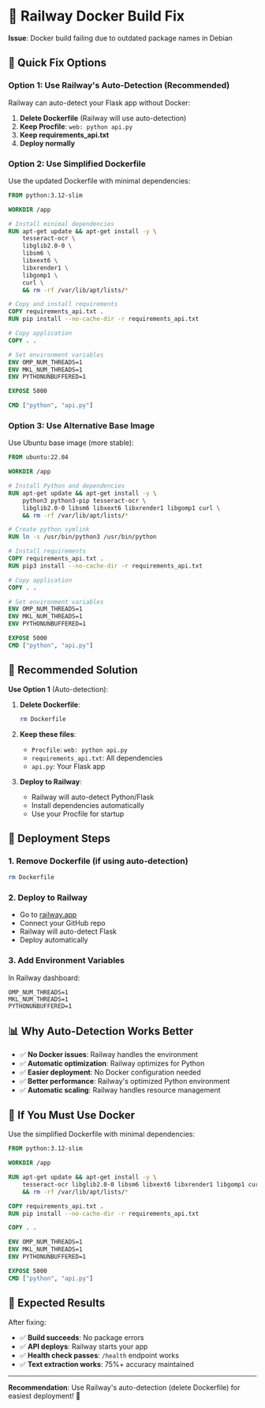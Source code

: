 # 🔧 Railway Docker Build Fix

**Issue**: Docker build failing due to outdated package names in Debian

## 🚀 Quick Fix Options

### Option 1: Use Railway's Auto-Detection (Recommended)
Railway can auto-detect your Flask app without Docker:

1. **Delete Dockerfile** (Railway will use auto-detection)
2. **Keep Procfile**: `web: python api.py`
3. **Keep requirements_api.txt**
4. **Deploy normally**

### Option 2: Use Simplified Dockerfile
Use the updated Dockerfile with minimal dependencies:

```dockerfile
FROM python:3.12-slim

WORKDIR /app

# Install minimal dependencies
RUN apt-get update && apt-get install -y \
    tesseract-ocr \
    libglib2.0-0 \
    libsm6 \
    libxext6 \
    libxrender1 \
    libgomp1 \
    curl \
    && rm -rf /var/lib/apt/lists/*

# Copy and install requirements
COPY requirements_api.txt .
RUN pip install --no-cache-dir -r requirements_api.txt

# Copy application
COPY . .

# Set environment variables
ENV OMP_NUM_THREADS=1
ENV MKL_NUM_THREADS=1
ENV PYTHONUNBUFFERED=1

EXPOSE 5000

CMD ["python", "api.py"]
```

### Option 3: Use Alternative Base Image
Use Ubuntu base image (more stable):

```dockerfile
FROM ubuntu:22.04

WORKDIR /app

# Install Python and dependencies
RUN apt-get update && apt-get install -y \
    python3 python3-pip tesseract-ocr \
    libglib2.0-0 libsm6 libxext6 libxrender1 libgomp1 curl \
    && rm -rf /var/lib/apt/lists/*

# Create python symlink
RUN ln -s /usr/bin/python3 /usr/bin/python

# Install requirements
COPY requirements_api.txt .
RUN pip3 install --no-cache-dir -r requirements_api.txt

# Copy application
COPY . .

# Set environment variables
ENV OMP_NUM_THREADS=1
ENV MKL_NUM_THREADS=1
ENV PYTHONUNBUFFERED=1

EXPOSE 5000
CMD ["python", "api.py"]
```

## 🎯 Recommended Solution

**Use Option 1** (Auto-detection):

1. **Delete Dockerfile**:
   ```bash
   rm Dockerfile
   ```

2. **Keep these files**:
   - `Procfile`: `web: python api.py`
   - `requirements_api.txt`: All dependencies
   - `api.py`: Your Flask app

3. **Deploy to Railway**:
   - Railway will auto-detect Python/Flask
   - Install dependencies automatically
   - Use your Procfile for startup

## 🚀 Deployment Steps

### 1. Remove Dockerfile (if using auto-detection)
```bash
rm Dockerfile
```

### 2. Deploy to Railway
- Go to [railway.app](https://railway.app)
- Connect your GitHub repo
- Railway will auto-detect Flask
- Deploy automatically

### 3. Add Environment Variables
In Railway dashboard:
```
OMP_NUM_THREADS=1
MKL_NUM_THREADS=1
PYTHONUNBUFFERED=1
```

## 📊 Why Auto-Detection Works Better

- ✅ **No Docker issues**: Railway handles the environment
- ✅ **Automatic optimization**: Railway optimizes for Python
- ✅ **Easier deployment**: No Docker configuration needed
- ✅ **Better performance**: Railway's optimized Python environment
- ✅ **Automatic scaling**: Railway handles resource management

## 🔧 If You Must Use Docker

Use the simplified Dockerfile with minimal dependencies:

```dockerfile
FROM python:3.12-slim

WORKDIR /app

RUN apt-get update && apt-get install -y \
    tesseract-ocr libglib2.0-0 libsm6 libxext6 libxrender1 libgomp1 curl \
    && rm -rf /var/lib/apt/lists/*

COPY requirements_api.txt .
RUN pip install --no-cache-dir -r requirements_api.txt

COPY . .

ENV OMP_NUM_THREADS=1
ENV MKL_NUM_THREADS=1
ENV PYTHONUNBUFFERED=1

EXPOSE 5000
CMD ["python", "api.py"]
```

## 🎉 Expected Results

After fixing:
- ✅ **Build succeeds**: No package errors
- ✅ **API deploys**: Railway starts your app
- ✅ **Health check passes**: `/health` endpoint works
- ✅ **Text extraction works**: 75%+ accuracy maintained

---

**Recommendation**: Use Railway's auto-detection (delete Dockerfile) for easiest deployment! 🚀
